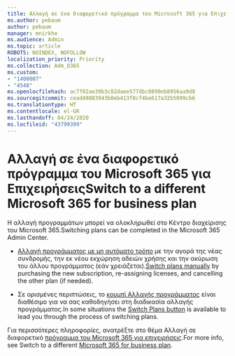 ```yaml
---
title: Αλλαγή σε ένα διαφορετικό πρόγραμμα του Microsoft 365 για Επιχειρήσεις
ms.author: pebaum
author: pebaum
manager: mnirkhe
ms.audience: Admin
ms.topic: article
ROBOTS: NOINDEX, NOFOLLOW
localization_priority: Priority
ms.collection: Adm_O365
ms.custom:
- "1400007"
- "4548"
ms.openlocfilehash: ac7f02ae39b3c82daee577dbc0890eb8956aa9d8
ms.sourcegitcommit: cead49883943b0eb413f8cf4be617a32b5099cb6
ms.translationtype: HT
ms.contentlocale: el-GR
ms.lasthandoff: 04/24/2020
ms.locfileid: "43799399"
---
```

# <a name="switch-to-a-different-microsoft-365-for-business-plan"></a><span data-ttu-id="3f69e-102">Αλλαγή σε ένα διαφορετικό πρόγραμμα του Microsoft 365 για Επιχειρήσεις</span><span class="sxs-lookup"><span data-stu-id="3f69e-102">Switch to a different Microsoft 365 for business plan</span></span>

<span data-ttu-id="3f69e-103">Η αλλαγή προγραμμάτων μπορεί να ολοκληρωθεί στο Κέντρο διαχείρισης του Microsoft 365.</span><span class="sxs-lookup"><span data-stu-id="3f69e-103">Switching plans can be completed in the Microsoft 365 Admin Center.</span></span>

- <span data-ttu-id="3f69e-104">[Αλλαγή προγράμματος με μη αυτόματο τρόπο](https://docs.microsoft.com/microsoft-365/commerce/subscriptions/switch-plans-manually) με την αγορά της νέας συνδρομής, την εκ νέου εκχώρηση αδειών χρήσης και την ακύρωση του άλλου προγράμματος (εάν χρειάζεται).</span><span class="sxs-lookup"><span data-stu-id="3f69e-104">[Switch plans manually](https://docs.microsoft.com/microsoft-365/commerce/subscriptions/switch-plans-manually) by purchasing the new subscription, re-assigning licenses, and cancelling the other plan (if needed).</span></span>

- <span data-ttu-id="3f69e-105">Σε ορισμένες περιπτώσεις, το [κουμπί Αλλαγής προγράμματος](https://docs.microsoft.com/microsoft-365/commerce/subscriptions/switch-to-a-different-plan#use-the-switch-plans-button) είναι διαθέσιμο για να σας καθοδηγήσει στη διαδικασία αλλαγής προγράμματος.</span><span class="sxs-lookup"><span data-stu-id="3f69e-105">In some situations the [Switch Plans button](https://docs.microsoft.com/microsoft-365/commerce/subscriptions/switch-to-a-different-plan#use-the-switch-plans-button) is available to lead you through the process of switching plans.</span></span>

<span data-ttu-id="3f69e-106">Για περισσότερες πληροφορίες, ανατρέξτε στο θέμα Αλλαγή σε διαφορετικό [πρόγραμμα του Microsoft 365 για επιχειρήσεις](https://docs.microsoft.com/el-GR/microsoft-365/commerce/subscriptions/switch-to-a-different-plan).</span><span class="sxs-lookup"><span data-stu-id="3f69e-106">For more info, see Switch to a different [Microsoft 365 for business plan](https://docs.microsoft.com/el-GR/microsoft-365/commerce/subscriptions/switch-to-a-different-plan).</span></span>
